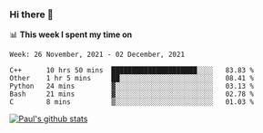 ### Hi there 👋

📊 **This week I spent my time on**
<!--START_SECTION:waka-->
```text
Week: 26 November, 2021 - 02 December, 2021

C++      10 hrs 50 mins  █████████████████████░░░░   83.83 % 
Other    1 hr 5 mins     ██░░░░░░░░░░░░░░░░░░░░░░░   08.41 % 
Python   24 mins         ▓░░░░░░░░░░░░░░░░░░░░░░░░   03.13 % 
Bash     21 mins         ▓░░░░░░░░░░░░░░░░░░░░░░░░   02.78 % 
C        8 mins          ▒░░░░░░░░░░░░░░░░░░░░░░░░   01.03 % 
```
<!--END_SECTION:waka-->


[![Paul's github stats](https://github-readme-stats.vercel.app/api?username=mickeyouyou&theme=dracula&show_icons=true)](https://github.com/anuraghazra/github-readme-stats)

